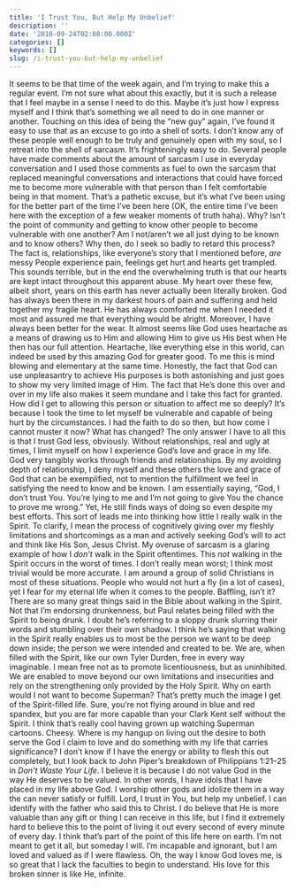 ```yaml
---
title: 'I Trust You, But Help My Unbelief'
description: ''
date: '2010-09-24T02:08:00.000Z'
categories: []
keywords: []
slug: /i-trust-you-but-help-my-unbelief
---
```

It seems to be that time of the week again, and I’m trying to make this a regular event. I’m not sure what about this exactly, but it is such a release that I feel maybe in a sense I need to do this. Maybe it’s just how I express myself and I think that’s something we all need to do in one manner or another.
Touching on this idea of being the “new guy” again, I’ve found it easy to use that as an excuse to go into a shell of sorts. I don’t know any of these people well enough to be truly and genuinely open with my soul, so I retreat into the shell of sarcasm. It’s frighteningly easy to do. Several people have made comments about the amount of sarcasm I use in everyday conversation and I used those comments as fuel to own the sarcasm that replaced meaningful conversations and interactions that could have forced me to become more vulnerable with that person than I felt comfortable being in that moment. That’s a pathetic excuse, but it’s what I’ve been using for the better part of the time I’ve been here (OK, the entire time I’ve been here with the exception of a few weaker moments of truth haha). Why?
Isn’t the point of community and getting to know other people to become vulnerable with one another? Am I not/aren’t we all just dying to be known and to know others? Why then, do I seek so badly to retard this process? The fact is, relationships, like everyone’s story that I mentioned before, _are_ messy People experience pain, feelings get hurt and hearts get trampled. This sounds terrible, but in the end the overwhelming truth is that our hearts are kept intact throughout this apparent abuse. My heart over these few, albeit short, years on this earth has never actually been literally broken. God has always been there in my darkest hours of pain and suffering and held together my fragile heart. He has always comforted me when I needed it most and assured me that everything would be alright. Moreover, I have always been better for the wear. It almost seems like God uses heartache as a means of drawing us to Him and allowing Him to give us His best when He then has our full attention.
Heartache, like everything else in this world, can indeed be used by this amazing God for greater good. To me this is mind blowing and elementary at the same time. Honestly, the fact that God can use unpleasantry to achieve His purposes is both astonishing and just goes to show my very limited image of Him. The fact that He’s done this over and over in my life also makes it seem mundane and I take this fact for granted. How did I get to allowing this person or situation to affect me so deeply? It’s because I took the time to let myself be vulnerable and capable of being hurt by the circumstances. I had the faith to do so then, but how come I cannot muster it now? What has changed?
The only answer I have to all this is that I trust God less, obviously. Without relationships, real and ugly at times, I limit myself on how I experience God’s love and grace in my life. God very tangibly works through friends and relationships. By my avoiding depth of relationship, I deny myself and these others the love and grace of God that can be exemplified, not to mention the fulfillment we feel in satisfying the need to know and be known. I am essentially saying, “God, I don’t trust You. You’re lying to me and I’m not going to give You the chance to prove me wrong.” Yet, He still finds ways of doing so even despite my best efforts.
This sort of leads me into thinking how little I really walk in the Spirit. To clarify, I mean the process of cognitively giving over my fleshly limitations and shortcomings as a man and actively seeking God’s will to act and think like His Son, Jesus Christ. My overuse of sarcasm is a glaring example of how I _don’t_ walk in the Spirit oftentimes. This _not_ walking in the Spirit occurs in the worst of times. I don’t really mean worst; I think most trivial would be more accurate. I am around a group of solid Christians in most of these situations. People who would not hurt a fly (in a lot of cases), yet I fear for my eternal life when it comes to the people. Baffling, isn’t it?
There are so many great things said in the Bible about walking in the Spirit. Not that I’m endorsing drunkenness, but Paul relates being filled with the Spirit to being drunk. I doubt he’s referring to a sloppy drunk slurring their words and stumbling over their own shadow. I think he’s saying that walking in the Spirit really enables us to most be the person we want to be deep down inside; the person we were intended and created to be. We are, when filled with the Spirit, like our own Tyler Durden, free in every way imaginable. I mean free not as to promote licentiousness, but as uninhibited. We are enabled to move beyond our own limitations and insecurities and rely on the strengthening only provided by the Holy Spirit.
Why on earth would I not want to become Superman? That’s pretty much the image I get of the Spirit-filled life. Sure, you’re not flying around in blue and red spandex, but you are far more capable than your Clark Kent self without the Spirit. I think that’s really cool having grown up watching Superman cartoons. Cheesy. Where is my hangup on living out the desire to both serve the God I claim to love and do something with my life that carries significance?
I don’t know if I have the energy or ability to flesh this out completely, but I look back to John Piper’s breakdown of Philippians 1:21–25 in _Don’t Waste Your Life_. I believe it is because I do not value God in the way He deserves to be valued. In other words, I have idols that I have placed in my life above God. I worship other gods and idolize them in a way the can never satisfy or fulfill. Lord, I trust in You, but help my unbelief. I can identify with the father who said this to Christ. I do believe that He is more valuable than any gift or thing I can receive in this life, but I find it extremely hard to believe this to the point of living it out every second of every minute of every day.
I think that’s part of the point of this life here on earth. I’m not meant to get it all, but someday I will. I’m incapable and ignorant, but I am loved and valued as if I were flawless. Oh, the way I know God loves me, is so great that I lack the faculties to begin to understand. His love for this broken sinner is like He, infinite.
